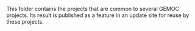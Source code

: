 This folder contains the projects that are common to several GEMOC projects.
Its result is published as a feature in an update site for reuse by these projects.
